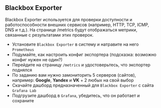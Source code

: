 ## Blackbox Exporter

Blackbox Exporter используется для проверки доступности и работоспособности внешних сервисов (например, HTTP, TCP, ICMP, DNS и т.д.). На странице /metrics будут отображаться метрики, связанные с результатами этих проверок.

 - Установите `Blackbox Exporter` в систему и натравите на него `Prometheus`
 - Подумайте, как настроить конфиг экспортера (подсказка: возможно конфиг нужен не один?)
 - Перейдите на страницу `/metrics` и удостоверьтесь, что экспортер поднялся
 - По заданию вам нужно замониторить 5 серверов (сайтов), например: **Google**, **Yandex** и **VK** + 2 любых на свой выбор
 - Скачайте дашборд предназначенный для `Blackbox Exporter` с сайта `Grafana Lab`
 - Подгрузите дашборд в `Grafana`, убедитесь, что он работает и сохраните
